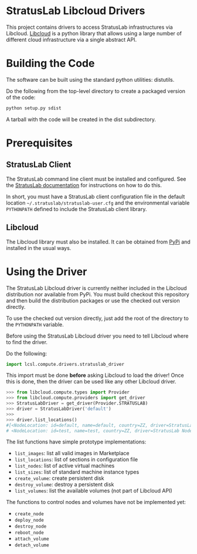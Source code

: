 StratusLab Libcloud Drivers
===========================

This project contains drivers to access StratusLab infrastructures via
Libcloud.  [Libcloud][lc-web] is a python library that allows using a
large number of different cloud infrastructure via a single abstract
API.

Building the Code
=================

The software can be built using the standard python utilities:
distutils.

Do the following from the top-level directory to create a packaged
version of the code:

```bash
python setup.py sdist
```

A tarball with the code will be created in the dist subdirectory.

Prerequisites
=============

StratusLab Client
-----------------

The StratusLab command line client must be installed and configured.
See the [StratusLab documentation][sl-docs] for instructions on how to do this.

In short, you must have a StratusLab client configuration file in the
default location `~/.stratuslab/stratuslab-user.cfg` and the
environmental variable `PYTHONPATH` defined to include the StratusLab
client library.


Libcloud
--------

The Libcloud library must also be installed.  It can be obtained from
[PyPi][pypi] and installed in the usual ways.


Using the Driver
================

The StratusLab Libcloud driver is currently neither included in the
Libcloud distribution nor available from PyPi.  You must build
checkout this repository and then build the distribution packages or
use the checked out version directly.

To use the checked out version directly, just add the root of the
directory to the `PYTHONPATH` variable.

Before using the StratusLab Libcloud driver you need to tell Libcloud
where to find the driver.

Do the following:

```python
import lcsl.compute.drivers.stratuslab_driver
```

This import must be done **before** asking Libcloud to load the
driver!  Once this is done, then the driver can be used like any other
Libcloud driver.

```python
>>> from libcloud.compute.types import Provider
>>> from libcloud.compute.providers import get_driver
>>> StratusLabDriver = get_driver(Provider.STRATUSLAB)
>>> driver = StratusLabDriver('default')
>>> 
>>> driver.list_locations()
#[<NodeLocation: id=default, name=default, country=ZZ, driver=StratusLab Node Provider>,
# <NodeLocation: id=test, name=test, country=ZZ, driver=StratusLab Node Provider>]
```

The list functions have simple prototype implementations:
* `list_images`: list all valid images in Marketplace
* `list_locations`: list of sections in configuration file
* `list_nodes`: list of active virtual machines
* `list_sizes`: list of standard machine instance types
* `create_volume`: create persistent disk
* `destroy_volume`: destroy a persistent disk
* `list_volumes`: list the available volumes (not part of Libcloud API)

The functions to control nodes and volumes have not be implemented
yet: 
* `create_node`
* `deploy_node`
* `destroy_node`
* `reboot_node`
* `attach_volume`
* `detach_volume`


[lc-web]: http://libcloud.apache.org/
[sl-docs]: http://stratuslab.eu/documentation/
[pypi]: http://pypi.python.org/
